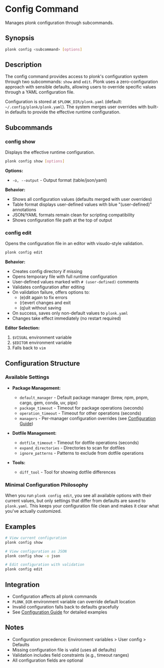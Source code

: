 # Config Command

Manages plonk configuration through subcommands.

## Synopsis

```bash
plonk config <subcommand> [options]
```

## Description

The config command provides access to plonk's configuration system through two subcommands: `show` and `edit`. Plonk uses a zero-configuration approach with sensible defaults, allowing users to override specific values through a YAML configuration file.

Configuration is stored at `$PLONK_DIR/plonk.yaml` (default: `~/.config/plonk/plonk.yaml`). The system merges user overrides with built-in defaults to provide the effective runtime configuration.

## Subcommands

### config show

Displays the effective runtime configuration.

```bash
plonk config show [options]
```

**Options:**
- `-o, --output` - Output format (table/json/yaml)

**Behavior:**
- Shows all configuration values (defaults merged with user overrides)
- Table format displays user-defined values with blue "(user-defined)" annotations
- JSON/YAML formats remain clean for scripting compatibility
- Shows configuration file path at the top of output

### config edit

Opens the configuration file in an editor with visudo-style validation.

```bash
plonk config edit
```

**Behavior:**
- Creates config directory if missing
- Opens temporary file with full runtime configuration
- User-defined values marked with `# (user-defined)` comments
- Validates configuration after editing
- On validation failure, offers options to:
  - (e)dit again to fix errors
  - (r)evert changes and exit
  - (q)uit without saving
- On success, saves only non-default values to `plonk.yaml`
- Changes take effect immediately (no restart required)

**Editor Selection:**
1. `$VISUAL` environment variable
2. `$EDITOR` environment variable
3. Falls back to `vim`

## Configuration Structure

### Available Settings

- **Package Management:**

  - `default_manager` - Default package manager (brew, npm, pnpm, cargo, gem, conda, uv, pipx)
  - `package_timeout` - Timeout for package operations (seconds)
  - `operation_timeout` - Timeout for other operations (seconds)
  - `managers` - Per-manager configuration overrides (see [Configuration Guide](../configuration.md))

- **Dotfile Management:**
  - `dotfile_timeout` - Timeout for dotfile operations (seconds)
  - `expand_directories` - Directories to scan for dotfiles
  - `ignore_patterns` - Patterns to exclude from dotfile operations

- **Tools:**
  - `diff_tool` - Tool for showing dotfile differences

### Minimal Configuration Philosophy

When you run `plonk config edit`, you see all available options with their current values, but only settings that differ from defaults are saved to `plonk.yaml`. This keeps your configuration file clean and makes it clear what you've actually customized.

## Examples

```bash
# View current configuration
plonk config show

# View configuration as JSON
plonk config show -o json

# Edit configuration with validation
plonk config edit
```

## Integration

- Configuration affects all plonk commands
- `PLONK_DIR` environment variable can override default location
- Invalid configuration falls back to defaults gracefully
- See [Configuration Guide](../configuration.md) for detailed examples

## Notes

- Configuration precedence: Environment variables > User config > Defaults
- Missing configuration file is valid (uses all defaults)
- Validation includes field constraints (e.g., timeout ranges)
- All configuration fields are optional

